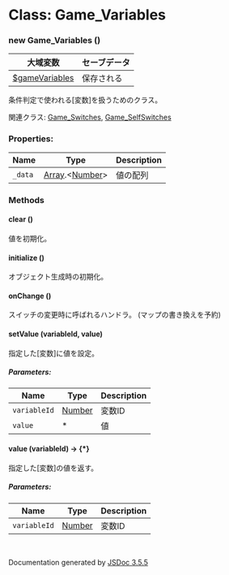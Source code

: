 # Class: Game_Variables

### new Game_Variables ()

| 大域変数 | セーブデータ |
| --- | --- |
| [$gameVariables](global.md#gamevariables-game_variables) | 保存される |

条件判定で使われる[変数]を扱うためのクラス。

関連クラス: [Game_Switches](Game_Switches.md), [Game_SelfSwitches](Game_SelfSwitches.md)


### Properties:

| Name | Type | Description |
| --- | --- | --- |
| `_data` | [Array](Array.md).&lt;[Number](Number.md)&gt; | 値の配列 |


### Methods

#### clear ()
値を初期化。


#### initialize () オブジェクト生成時の初期化。


#### onChange ()
スイッチの変更時に呼ばれるハンドラ。
(マップの書き換えを予約)


#### setValue (variableId, value)
指定した[変数]に値を設定。

##### Parameters:

| Name | Type | Description |
| --- | --- | --- |
| `variableId` | [Number](Number.md) | 変数ID |
| `value` | * | 値 |


#### value (variableId) → {*}
指定した[変数]の値を返す。

##### Parameters:

| Name | Type | Description |
| --- | --- | --- |
| `variableId` | [Number](Number.md) | 変数ID |

 <br>

  Documentation generated by [JSDoc 3.5.5](https://github.com/jsdoc3/jsdoc)
